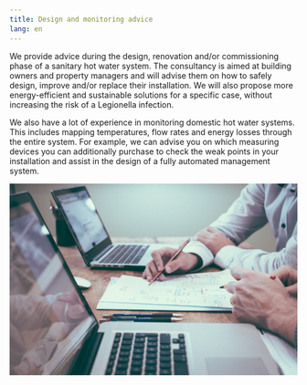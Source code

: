 ```yaml
---
title: Design and monitoring advice
lang: en
---
```

We provide advice during the design, renovation and/or commissioning phase of a sanitary hot water system. The consultancy is aimed at building owners and property managers and will advise them on how to safely design, improve and/or replace their installation. We will also propose more energy-efficient and sustainable solutions for a specific case, without increasing the risk of a Legionella infection.

We also have a lot of experience in monitoring domestic hot water systems. This includes mapping temperatures, flow rates and energy losses through the entire system. For example, we can advise you on which measuring devices you can additionally purchase to check the weak points in your installation and assist in the design of a fully automated management system.

![](photobyscottgrahamonunsplash.jpg)